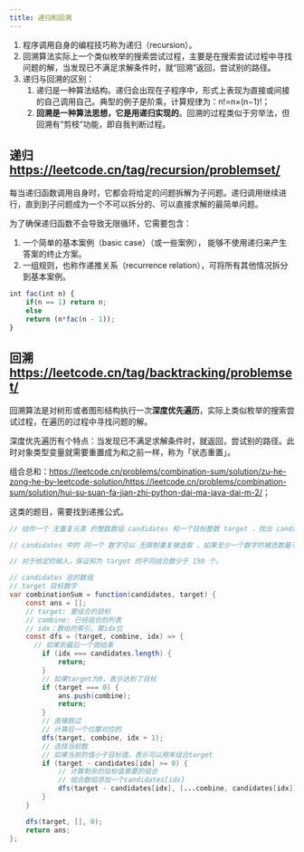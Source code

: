 ```yaml
---
title: 递归和回溯
---
```



1. 程序调用自身的编程技巧称为递归（recursion）。
2. 回溯算法实际上一个类似枚举的搜索尝试过程，主要是在搜索尝试过程中寻找问题的解，当发现已不满足求解条件时，就“回溯”返回，尝试别的路径。
3. 递归与回溯的区别：
   1. 递归是一种算法结构。递归会出现在子程序中，形式上表现为直接或间接的自己调用自己。典型的例子是阶乘，计算规律为：n!=n×(n−1)!；
   2. **回溯是一种算法思想，它是用递归实现的**。回溯的过程类似于穷举法，但回溯有“剪枝”功能，即自我判断过程。

## 递归<https://leetcode.cn/tag/recursion/problemset/>

每当递归函数调用自身时，它都会将给定的问题拆解为子问题。递归调用继续进行，直到到子问题成为一个不可以拆分的、可以直接求解的最简单问题。

为了确保递归函数不会导致无限循环，它需要包含：

1. 一个简单的基本案例（basic case）（或一些案例）， 能够不使用递归来产生答案的终止方案。
2. 一组规则，也称作递推关系（recurrence relation），可将所有其他情况拆分到基本案例。

```js
int fac(int n) {
    if(n == 1) return n;
    else 
    return (n*fac(n - 1)); 
}
```

## 回溯<https://leetcode.cn/tag/backtracking/problemset/>

回溯算法是对树形或者图形结构执行一次**深度优先遍历**，实际上类似枚举的搜索尝试过程，在遍历的过程中寻找问题的解。

深度优先遍历有个特点：当发现已不满足求解条件时，就返回，尝试别的路径。此时对象类型变量就需要重置成为和之前一样，称为「状态重置」。

组合总和：<https://leetcode.cn/problems/combination-sum/solution/zu-he-zong-he-by-leetcode-solution/><https://leetcode.cn/problems/combination-sum/solution/hui-su-suan-fa-jian-zhi-python-dai-ma-java-dai-m-2/>；

这类的题目，需要找到递推公式。

```java
// 给你一个 无重复元素 的整数数组 candidates 和一个目标整数 target ，找出 candidates 中可以使数字和为目标数 target 的 所有 不同组合 ，并以列表形式返回。你可以按 任意顺序 返回这些组合。

// candidates 中的 同一个 数字可以 无限制重复被选取 。如果至少一个数字的被选数量不同，则两种组合是不同的。 

// 对于给定的输入，保证和为 target 的不同组合数少于 150 个。

// candidates 总的数组
// target 目标数字
var combinationSum = function(candidates, target) {
    const ans = [];
    // target: 要组合的目标
    // combine: 已经组合的列表
    // idx：数组的索引，第idx位
    const dfs = (target, combine, idx) => {
      // 如果到最后一个就结束
        if (idx === candidates.length) {
            return;
        }
        // 如果target为0，表示达到了目标
        if (target === 0) {
            ans.push(combine);
            return;
        }
        // 直接跳过
        // 计算后一个位置对应的
        dfs(target, combine, idx + 1);
        // 选择当前数
        // 如果当前的值小于目标值，表示可以用来组合target
        if (target - candidates[idx] >= 0) {
            // 计算剩余的目标值需要的组合
            // 组合数组添加一个candidates[idx]
            dfs(target - candidates[idx], [...combine, candidates[idx]], idx);
        }
    }

    dfs(target, [], 0);
    return ans;
};
```
